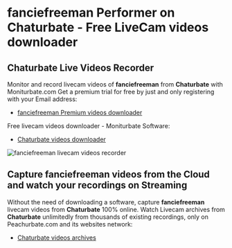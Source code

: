 # fanciefreeman Performer on Chaturbate - Free LiveCam videos downloader

## Chaturbate Live Videos Recorder

Monitor and record livecam videos of **fanciefreeman** from **Chaturbate** with Moniturbate.com
Get a premium trial for free by just and only registering with your Email address:
* [fanciefreeman Premium videos downloader](https://moniturbate.com/request-demo-licence-key.html)

Free livecam videos downloader - Moniturbate Software:
* [Chaturbate videos downloader](https://moniturbate.com/moniturbate-download-software.html)

![fanciefreeman livecam videos recorder](https://peachurnet.com/templates/moniturbate-software.png)


## Capture fanciefreeman videos from the Cloud and watch your recordings on Streaming

Without the need of downloading a software, capture **fanciefreeman** livecam videos from **Chaturbate** 100% online.
Watch Livecam archives from **Chaturbate** unlimitedly from thousands of existing recordings, only on Peachurbate.com and its websites network:
* [Chaturbate videos archives](https://peachurnet.com/)